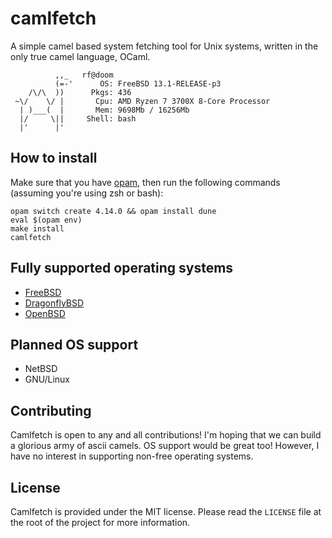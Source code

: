 # camlfetch
A simple camel based system fetching tool for Unix systems, written in the only
true camel language, OCaml.
```
          ,,_   rf@doom
          (=-'      OS: FreeBSD 13.1-RELEASE-p3
    /\/\  ))      Pkgs: 436
 ~\/    \/ |       Cpu: AMD Ryzen 7 3700X 8-Core Processor
  | )___(  |       Mem: 9698Mb / 16256Mb
  |/     \||     Shell: bash
  |'      |'       
```

## How to install
Make sure that you have [opam](https://opam.ocaml.org/doc/Install.html),
then run the following commands (assuming you're using zsh or bash):
```shell
opam switch create 4.14.0 && opam install dune
eval $(opam env)
make install
camlfetch
```

## Fully supported operating systems
- [FreeBSD](https://www.freebsd.org/)
- [DragonflyBSD](https://www.dragonflybsd.org/)
- [OpenBSD](https://www.openbsd.org/)

## Planned OS support
- NetBSD
- GNU/Linux

## Contributing
Camlfetch is open to any and all contributions! I'm hoping that we can build a
glorious army of ascii camels. OS support would be great too! However, I have
no interest in supporting non-free operating systems.

## License
Camlfetch is provided under the MIT license. Please read the `LICENSE` file
at the root of the project for more information.
